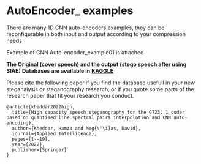 # AutoEncoder_ examples


There are many 1D CNN auto-encoders examples, they can be reconfigurable in both input and output according to your compression needs  

Example of CNN Auto-encoder_example01 is attached



**The Original (cover speech) and the output (stego speech after using SIAE) Databases are available in [KAGGLE](https://www.kaggle.com/hamzakheddar/SIAE-DB-Speech)**

Please cite the following paper if you find the database usefull in your new steganalysis or steganography research, or if you quote some parts of the research paper that fit your research you conduct. 

```
@article{kheddar2022high,
  title={High capacity speech steganography for the G723. 1 coder based on quantised line spectral pairs interpolation and CNN auto-encoding},
  author={Kheddar, Hamza and Meg{\'\i}as, David},
  journal={Applied Intelligence},
  pages={1--19},
  year={2022},
  publisher={Springer}
}

```


